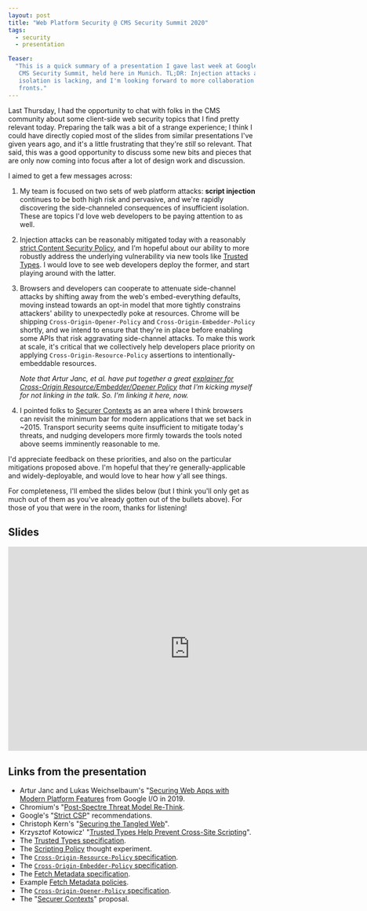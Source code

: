 ```yaml
---
layout: post
title: "Web Platform Security @ CMS Security Summit 2020"
tags:
  - security
  - presentation

Teaser:
  "This is a quick summary of a presentation I gave last week at Google's second
   CMS Security Summit, held here in Munich. TL;DR: Injection attacks are bad,
   isolation is lacking, and I'm looking forward to more collaboration on both
   fronts."
---
```

Last Thursday, I had the opportunity to chat with folks in the CMS community about some client-side
web security topics that I find pretty relevant today. Preparing the talk was a bit of a strange
experience; I think I could have directly copied most of the slides from similar presentations I've
given years ago, and it's a little frustrating that they're _still_ so relevant. That said, this was
a good opportunity to discuss some new bits and pieces that are only now coming into focus after a
lot of design work and discussion.

I aimed to get a few messages across:

1.  My team is focused on two sets of web platform attacks: **script injection** continues to be
    both high risk and pervasive, and we're rapidly discovering the side-channeled consequences of
    insufficient isolation. These are topics I'd love web developers to be paying attention to as
    well.

2.  Injection attacks can be reasonably mitigated today with a reasonably
    [strict Content Security Policy][strict-csp], and I'm hopeful about our ability to more robustly
    address the underlying vulnerability via new tools like [Trusted Types][tt-intro]. I would love
    to see web developers deploy the former, and start playing around with the latter.

3.  Browsers and developers can cooperate to attenuate side-channel attacks by shifting away from
    the web's embed-everything defaults, moving instead towards an opt-in model that more tightly
    constrains attackers' ability to unexpectedly poke at resources. Chrome will be shipping
    `Cross-Origin-Opener-Policy` and `Cross-Origin-Embedder-Policy` shortly, and we intend to ensure
    that they're in place before enabling some APIs that risk aggravating side-channel attacks. To
    make this work at scale, it's critical that we collectively help developers place priority on
    applying `Cross-Origin-Resource-Policy` assertions to intentionally-embeddable resources.

    _Note that Artur Janc, et al. have put together a great [explainer for Cross-Origin
    Resource/Embedder/Opener Policy][coop-explainer] that I'm kicking myself for not linking in the
    talk. So. I'm linking it here, now._

4.  I pointed folks to [Securer Contexts][securer-contexts] as an area where I think browsers can
    revisit the minimum bar for modern applications that we set back in ~2015. Transport security
    seems quite insufficient to mitigate today's threats, and nudging developers more firmly towards
    the tools noted above seems imminently reasonable to me.

I'd appreciate feedback on these priorities, and also on the particular mitigations proposed above.
I'm hopeful that they're generally-applicable and widely-deployable, and would love to hear how
y'all see things.

For completeness, I'll embed the slides below (but I think you'll only get as much out of them as
you've already gotten out of the bullets above). For those of you that were in the room, thanks for
listening!


[strict-csp]: https://csp.withgoogle.com/docs/strict-csp.html
[tt-intro]: https://developers.google.com/web/updates/2019/02/trusted-types
[coop-explainer]: https://docs.google.com/document/d/1zDlfvfTJ_9e8Jdc8ehuV4zMEu9ySMCiTGMS9y0GU92k/edit
[securer-contexts]: https://github.com/mikewest/securer-contexts

Slides
------

<iframe
  src="https://speakerdeck.com/player/0dd492ced8eb4117a573d4e72d018824"
  allowfullscreen="true"
  mozallowfullscreen="true"
  webkitallowfullscreen="true"
  frameborder="0"
  title="Web Platform Security @ CMS Security Summit 2020"
  width="740"
  height="416"></iframe>

Links from the presentation
---------------------------

*   Artur Janc and Lukas Weichselbaum's "[Securing Web Apps with Modern Platform Features](https://youtu.be/DDtM9caQ97I) from Google I/O in 2019.
*   Chromium's "[Post-Spectre Threat Model Re-Think](https://chromium.googlesource.com/chromium/src/+/master/docs/security/side-channel-threat-model.md).
*   Google's "[Strict CSP][strict-csp]" recommendations.
*   Christoph Kern's "[Securing the Tangled Web](https://research.google/pubs/pub42934)".
*   Krzysztof Kotowicz' "[Trusted Types Help Prevent Cross-Site Scripting][tt-intro]".
*   The [Trusted Types specification](https://bit.ly/tt-spec).
*   The [Scripting Policy](https://bit.ly/scripting-policy) thought experiment.
*   The [`Cross-Origin-Resource-Policy` specification](https://bit.ly/corp-spec).
*   The [`Cross-Origin-Embedder-Policy` specification](https://bit.ly/coep-spec).
*   The [Fetch Metadata specification](https://bit.ly/fm-spec).
*   Example [Fetch Metadata policies](https://bit.ly/fm-policies).
*   The [`Cross-Origin-Opener-Policy` specification](https://bit.ly/coop-spec).
*   The "[Securer Contexts][securer-contexts]" proposal.
